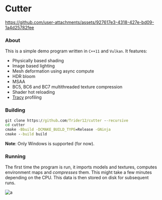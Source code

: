 # Cutter
https://github.com/user-attachments/assets/927617e3-4318-427e-bd09-1a4d25782fee
### About
This is a simple demo program written in `C++11` and `Vulkan`. It features:
* Physically based shading
* Image based lighting
* Mesh deformation using async compute
* HDR bloom
* MSAA
* BC5, BC6 and BC7 multithreaded texture compression
* Shader hot reloading
* [Tracy](https://github.com/wolfpld/tracy) profiling
### Building
```cmd
git clone https://github.com/Trider12/cutter --recursive
cd cutter
cmake -Bbuild -DCMAKE_BUILD_TYPE=Release -GNinja
cmake --build build
```
**Note**: Only Windows is supported (for now).
### Running
The first time the program is run, it imports models and textures, computes environment maps and *compresses* them. This might take a few minutes depending on the CPU. This data is then stored on disk for subsequent runs.

![a](cutter.png)
